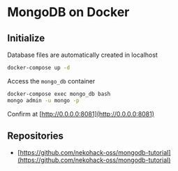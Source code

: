 # MongoDB on Docker

## Initialize

Database files are automatically created in localhost

```bash
docker-compose up -d
```

Access the `mongo_db` container

```bash
docker-compose exec mongo_db bash
mongo admin -u mongo -p
```

Confirm at [http://0.0.0.0:8081](http://0.0.0.0:8081)

## Repositories

- [https://github.com/nekohack-oss/mongodb-tutorial](https://github.com/nekohack-oss/mongodb-tutorial)
